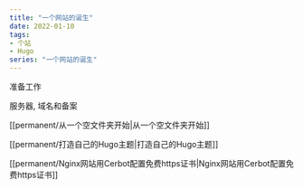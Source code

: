 ```yaml
---
title: "一个网站的诞生"
date: 2022-01-10
tags:
- 个站
- Hugo
series: "一个网站的诞生"
---
```


准备工作

服务器, 域名和备案

[[permanent/从一个空文件夹开始|从一个空文件夹开始]]

[[permanent/打造自己的Hugo主题|打造自己的Hugo主题]]

[[permanent/Nginx网站用Cerbot配置免费https证书|Nginx网站用Cerbot配置免费https证书]]
